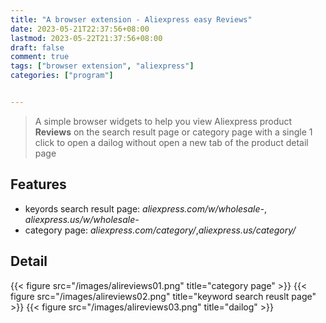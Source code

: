 ```yaml
---
title: "A browser extension - Aliexpress easy Reviews"
date: 2023-05-21T22:37:56+08:00
lastmod: 2023-05-22T21:37:56+08:00
draft: false
comment: true
tags: ["browser extension", "aliexpress"]
categories: ["program"]


---
```


> A simple browser widgets to help you view Aliexpress product **Reviews** on the search result page or category page with a single 1 click to open a dailog without open a new tab of the product detail page


## Features  

-  keyords search result page: *aliexpress.com/w/wholesale-*, *aliexpress.us/w/wholesale-*
-  category page: *aliexpress.com/category/*,*aliexpress.us/category/*


## Detail 

{{< figure src="/images/alireviews01.png" title="category page" >}}
{{< figure src="/images/alireviews02.png" title="keyword search reuslt page" >}}
{{< figure src="/images/alireviews03.png" title="dailog" >}}

